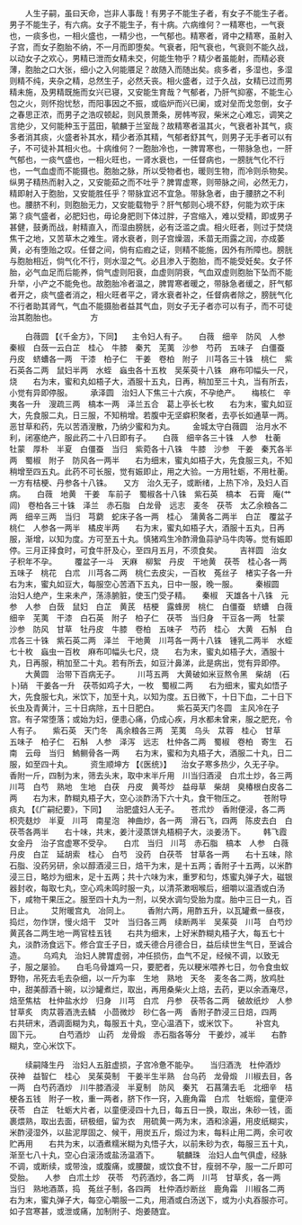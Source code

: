 <!-- { "loadSidebar": true } -->
　　人生子嗣，虽曰天命，岂非人事哉！有男子不能生子者，有女子不能生子者。男子不能生子，有六病。女子不能生子，有十病。六病维何？一精寒也，一气衰也，一痰多也，一相火盛也，一精少也，一气郁也。精寒者，肾中之精寒，虽射入子宫，而女子胞胎不纳，不一月而即堕矣。气衰者，阳气衰也，气衰则不能久战，以动女子之欢心，男精已泄而女精未交，何能生物乎？精少者虽能射，而精必衰薄，胞胎之口大张，细小之入何能餍足？故随入而随出矣。痰多者，多湿也，多湿则精不纯，夹杂之精，总然生子，必然夭丧。相火盛者，过于久战，女精已过而男精未施，及男精既施而女兴已寝，又安能生育哉？气郁者，乃肝气抑塞，不能生心包之火，则怀抱忧愁，而阳事因之不振，或临炉而兴已阑，或对垒而戈忽倒，女子之春思正浓，而男子之浩叹顿起，则风景萧条，房帏岑寂，柴米之心难忘，调笑之言绝少，又何能种玉于蓝田，毓麟于兰室哉？故精寒者温其火，气衰者补其气，痰多者消其痰，火盛者补其水，精少者添其精，气郁者舒其气，则男子无手者可以有子，不可徒补其相火也。十病维何？一胞胎冷也，一脾胃寒也，一带脉急也，一肝气郁也，一痰气盛也，一相火旺也，一肾水衰也，一任督病也，一膀胱气化不行也，一气血虚而不能摄也。胞胎之脉，所以受物者也，暖则生物，而冷则杀物矣。纵男子精热而射入之，又安能茹之而不吐乎？脾胃虚寒，则带脉之间，必然无力，精即射入于胞胎，又安能胜任乎？带脉宜迟不宜急。带脉急者，由于腰脐之不利也。腰脐不利，则胞胎无力，又安能载物乎？肝气郁则心境不舒，何能为欢于床第？痰气盛者，必肥妇也，毋论身肥则下体过胖，子宫缩入，难以受精，即或男子甚健，鼓勇而战，射精直入，而湿由膀胱，必有泛滥之虞。相火旺者，则过于焚烧焦干之地，又苦草木之难生。肾水衰者，则子宫燥涸，禾苗无雨露之润，亦成萎黄，必有堕贻之叹。任督之间，倘有疝瘕之证，则精不能施，因外有所障也。膀胱与胞胎相近，倘气化不行，则水湿之气。必且渗入于胞胎，而不能受妊矣。女子怀胎，必气血足而后能养，倘气虚则阳衰，血虚则阴衰，气血双虚则胞胎下坠而不能升举，小产之不能免也。故胞胎冷者温之，脾胃寒者暖之，带脉急者缓之，肝气郁者开之，痰气盛者消之，相火旺者平之，肾水衰者补之，任督病者除之，膀胱气化不行者助其肾气，气血不能摄胎者益其气血，则女子无子者亦可以有子，而不可徒治其胞胎也。
　　　　方

　　白薇圆 【《千金方》，下同】 　主令妇人有子。　　白薇　细辛　防风　人参　秦椒　白蔹一云白芷　桂心　牛膝　秦艽　芜荑　沙参　芍药　五味子　白僵蚕　丹皮　蛴螬各一两　干漆　柏子仁　干姜　卷柏　附子　川芎各三十铢　桃仁　紫石英各二两　鼠妇半两　水蛭　蝱虫各十五枚　吴茱萸十八铢　麻布叩幅头一尺，烧　　右为末，蜜和丸如梧子大，酒服十五丸，日再，稍加至三十丸，当有所去，小觉有异即停服。
　　承泽圆　治妇人下焦三十六疾，不孕绝产。　　梅核仁　辛夷各一升　溲疏三两　槁本一两　泽兰五合　葛上亭长七枚　　右为末，蜜丸如豆大，先食服二丸，日三服，不知稍增。若腹中无坚癖积聚者，去亭长如通草一两。恶甘草和药，先以苦酒溲散，乃纳少蜜和为丸。
　　金城太守白薇圆　治月水不利，闭塞绝产，服此药二十八日即有子。　　白薇　细辛各三十铢　人参　杜蘅　牡蒙　厚朴　半夏　白僵蚕　当归　紫菀各十八铢　牛膝　沙参　干姜　秦艽各半两　蜀椒　附子　防风各一两半　　右为细末，蜜丸如梧子大，先食服三丸，不知稍增至四五丸。此药不可长服，觉有娠即止，用之大验。一方用牡蛎，不用杜蘅。一方有桔梗、丹参各十八铢。　　又方　治久无子，或断绪，上热下冷，及妇人百病。　　白薇　地黄　干姜　车前子　蜀椒各十八铢　紫石英　槁本　石膏　庵(艹闾)　卷柏各三十铢　泽兰　赤石脂　白龙骨　远志　麦冬　茯苓　太乙余粮各二两　细辛三两　当归　芎藭　蛇床子各一两　桂心　蒲黄各二两半　白芷　覆盆子　桃仁　人参各一两半　橘皮半两　　右为末，蜜丸如梧子大，酒服十五丸，日再服，渐增，以知为度。方可至五十丸。慎猪鸡生冷酢滑鱼蒜驴马牛肉等。觉有娠即停。三月正择食时，可食牛肝及心，至四月五月，不须食矣。
　　吉祥圆　治女子积年不孕。
　　覆盆子一斗　天麻　柳絮　丹皮　干地黄　茯苓　桂心各一两　五味子　桃花　白朮　川芎各二两　桃仁去皮尖，一百枚　菟丝子　楮实子各一升　　右为末，蜜丸如豆大，每服空心苦酒下五丸，日中一服，晚一服。
　　秦椒圆　治妇人绝产，生来未产，荡涤腑脏，使玉门受子精。　　秦椒　天雄各十八铢　元参　人参　白蔹　鼠妇　白芷　黄芪　桔梗　露蜂房　桃仁　白僵蚕　蛴螬　白薇　细辛　芜荑　干漆　白石英　附子　柏子仁　茯苓　当归身　干豆各一两　牡蒙　沙参　防风　甘草　牡丹皮　牛膝　卷柏　五味子　芍药　桂心　大黄　石斛　白朮各三十铢　紫石英二两　泽兰　干地黄　川芎各一两十八铢　锺乳二两半　水蛭七十枚　蝱虫一百枚　麻布叩幅头七尺，烧　　右为末，蜜丸如梧子大，酒服十丸，日再服，稍加至二十丸。若有所去，如豆汁鼻涕，此是病出，觉有异即停。
　　大黄圆　治带下百病无子。
　　川芎五两　大黄破如米豆熬令黑　柴胡　(石卜)硝　干姜各一升　茯苓如鸡子大，一枚　蜀椒二两　　右为细末，蜜丸如悟子大，先食服七丸，米饮下，加至十丸，以知为度。五日微下，十日下血，二十日下长虫及青黄汁，三十日病除，五十日肥白。
　　紫石英天门冬圆　主风冷在子宫。有子常堕落；或始为妇，便患心痛，仍成心疾，月水都未曾来，服之肥充，令人有子。　　紫石英　天门冬　禹余粮各三两　芜荑　乌头　苁蓉　桂心　甘草　五味子　柏子仁　石斛　人参　泽泻　远志　杜仲各二两　蜀椒　卷柏　寄生　石南　云母　当归　鰞鲗骨各一两　　右为末，蜜和为丸梧子大，酒服二十丸，日二服，如至四十丸。
　　资生顺坤方 【《医统》】 　治女子寒多热少，久无子孕。　　香附一斤，四制为末，筛去头末，取中末半斤用　川当归酒浸　白朮土炒，各三两　川芎　白芍　熟地　生地　白茯　丹皮　黄芩炒　益母草　柴胡　臭椿根白皮各二两　　右为末，酢糊丸梧子大，空心淡酢汤下六十丸，食干物压之。
　　苍附导痰丸 【《广嗣纪要》，下同】 　治肥盛妇人无子。　　苍朮炒　香附便浸，各二两　枳壳麸炒　半夏　川芎　南星泡　神曲炒，各一两　滑石飞，四两　陈皮去白　白茯苓各两半　　右十味，共末，姜汁浸蒸饼丸梧桐子大，淡姜汤下。
　　韩飞霞女金丹　治子宫虚寒不受孕。　　白朮　当归　川芎　赤石脂　槁本　人参　白薇　丹皮　白芷　延胡索　桂心　白芍　没药　白茯苓　甘草各一两　　右十五味，除石脂、没药另研，余以醇酒浸三日，焙干为末，是十五两；香附子十五两，以米酢浸三日，略炒为细末，足十五两；共十六味为末，重罗和匀，炼蜜丸弹子大，磁银器封收，每取七丸，空心鸡未鸣时服一丸，以清茶漱咽喉后，细嚼以温酒或白汤下，咸物干果压之。服至四十丸为一剂，以癸水调匀受胎为度。胎中三日一丸，百日止。
　　艾附暖宫丸　冶同上。
　　香附六两，用酢五升，以瓦罐煮一昼夜，捣烂，勿作饼，慢火焙干　艾叶　当归各三两　续断两半　吴茱萸　川芎　白芍炒　黄芪各二两生地一两官桂五钱　　右共为细末，上好米酢糊丸梧子大，每五七十丸，淡酢汤食远下。修合宜壬子日，或夭德合月德合日，益后续世生气日，至诚合造。
　　乌鸡丸　治妇人脾胃虚弱，冲任损伤，血气不足，经候不调，以致无子，服之屡验。　　白毛乌骨雄鸡一只，要肥者，先以粳米喂养七日，勿令食虫蚁野物，吊死去毛去杂细，以一斤为率　生地　熟地　天冬　麦冬各二两，放鸡肚中，甜美醇酒十碗，以沙罐煮烂，取出，再用桑柴火上焙，去药，更以余酒淹尽，焙至焦枯　杜仲盐水炒　归身　川芎　白朮　丹参　茯苓各二两　破故纸炒　人参　甘草炙　肉苁蓉酒洗去鳞　小茴微炒　砂仁各一两　香附子酢浸三日焙，四两　　右共研末，酒调面糊为丸，每服五十丸，空心温酒下，或米饮下。
　　补宫丸　固下元。
　　白芍酒炒　山药　龙骨煅　赤石脂各等分　干姜炒，减半　　右酢糊丸，空心米饮下。

　　续嗣降生丹　治妇人五脏虚损，子宫冷惫不能孕。　　当归酒洗　杜仲酒炒　茯神　益智仁　桂心　吴茱萸制　干姜半生半熟　台乌药　龙骨煅　川椒去目，各一两　白芍药酒炒　川牛膝酒浸　半夏制　防风　秦艽　石菖蒲去毛　北细辛　桔梗各五钱　附子一枚，重一两者，脐下作一窍，入鹿角霜　白朮　牡蛎煅，童便淬　茯苓　白芷　牡蛎大片者，以童便浸四十九日，每五日一换，取出，朱砂一钱，面裹煨熟，取出去面，研极细，留为衣　用硫黄一两为末，酒和涂遍，用皮纸糊实，米酢浸湿外，以盐泥厚固之、候干，用炭五斤，煅过为末，每料止用二两，余可收贮再用　　右共为末，以酒煮糯米糊为丸悟子大，以前朱砂为衣，每服三五十丸，渐至七八十丸，空心白滚汤或盐汤温酒下。
　　毓麟珠　治妇人血气俱虚，经脉不调，或断续，或带浊，或腹痛，或腰酸，或饮食不甘，瘦弱不孕，服一二斤即可受胎。　　人参　白朮土炒　茯苓　芍药酒炒，各二两　川芎　甘草炙，各一两　当归　熟地酒蒸，捣　菟丝子制，各四两　杜仲酒炒断丝　鹿角霜　川椒各二两　　右为末，蜜丸弹子大，每空心嚼服一二丸，用酒或白汤送下，或为小丸吞服亦可。如子宫寒甚，或泄或痛，加制附子、炮姜随宜。
